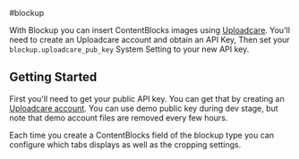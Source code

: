 #blockup

With Blockup you can insert ContentBlocks images using [Uploadcare](https://uploadcare.com). You'll need to create an Uploadcare account and obtain an API Key, Then set your `blockup.uploadcare_pub_key` System Setting to your new API key.

## Getting Started
First you'll need to get your public API key. You can get that by creating an [Uploadcare account](https://uploadcare.com/accounts/create/plan-based/28/). You can use demo public key during dev stage, but note that demo account files are removed every few hours.

Each time you create a ContentBlocks field of the blockup type you can configure which tabs displays as well as the cropping settings. 
